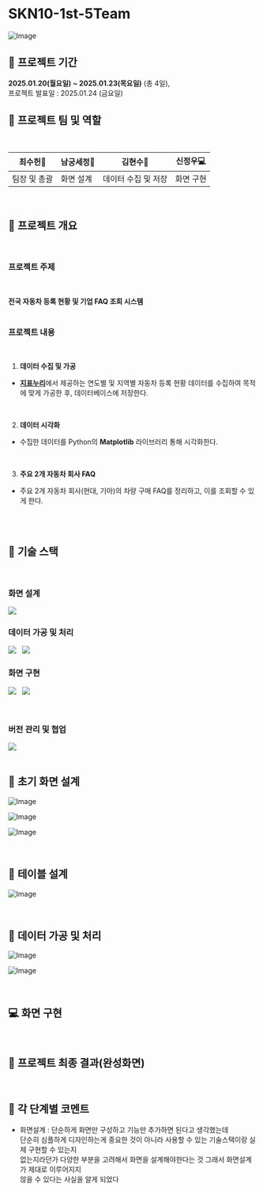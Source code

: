 # SKN10-1st-5Team
![Image](https://github.com/user-attachments/assets/51c829fe-ac31-471b-aa5d-092e4ad45a12)
## 📅 프로젝트 기간
**2025.01.20(월요일) ~ 2025.01.23(목요일)** (총 4일), <br/>
프로젝트 발표일 : 2025.01.24 (금요일)
<br/>

## 🌟 프로젝트 팀 및 역할
<br/>


| 최수헌🧐 | 남궁세정📝 | 김현수📄 | 신정우💻 |
| --- | --- | --- | --- |
| 팀장 및 총괄 | 화면 설계 | 데이터 수집 및 저장 | 화면 구현 |





<br/>




## 📌 프로젝트 개요
<br/>

### 프로젝트 주제
<br/>

**전국 자동차 등록 현황 및 기업 FAQ 조회 시스템**
<br/>
<br/>

### 프로젝트 내용
<br/>

 1. **데이터 수집 및 가공**<br/>
- <b>[지표누리](https://www.index.go.kr/unity/potal/main/EachDtlPageDetail.do?idx_cd=1257)</b>에서 제공하는 연도별 및 지역별 자동차 등록 현황 데이터를 수집하여 목적에 맞게 가공한 후, 데이터베이스에 저장한다.
<br/>

2. **데이터 시각화**<br/>
- 수집한 데이터를 Python의 **Matplotlib** 라이브러리 통해 시각화한다.
<br/>

3. **주요 2개 자동차 회사 FAQ**<br/>
- 주요 2개 자동차 회사(현대, 기아)의 차량 구매 FAQ를 정리하고, 이를 조회할 수 있게 한다.
<br/>
<br/>


## 📌 기술 스택
<br/>

### 화면 설계
![](https://img.shields.io/badge/Figma-F24E1E?style=for-the-badge&logo=figma&logoColor=white)
<br/>

### 데이터 가공 및 처리
![](https://img.shields.io/badge/MySQL-4479A1?style=for-the-badge&logo=mysql&logoColor=white) &nbsp; ![](https://img.shields.io/badge/python-3670A0?style=for-the-badge&logo=python&logoColor=white)
<br/>

### 화면 구현
![](https://img.shields.io/badge/python-3670A0?style=for-the-badge&logo=python&logoColor=white) &nbsp; ![](https://img.shields.io/badge/streamlit-FF0000?style=for-the-badge&logo=streamlit&logoColor=white)

<br/>

### 버전 관리 및 협업
![](https://img.shields.io/badge/github-000000?style=for-the-badge&logo=github&logoColor=white)
<br/>
<br/>
## 📝 초기 화면 설계

![Image](https://github.com/user-attachments/assets/b7f53159-15b7-4fae-8b17-157a6513b0d5) <br/>

![Image](https://github.com/user-attachments/assets/fc19f4c3-a887-491b-ad4d-91170dcafbd8) <br/>

![Image](https://github.com/user-attachments/assets/090004dc-b628-4c92-8619-1b8809f3e8de) <br/>

<br/>


## 🔗 테이블 설계

![Image](https://github.com/user-attachments/assets/55657ead-ca75-4ae0-b137-08cb36d9ef3c)

<br/>

## 📄 데이터 가공 및 처리
![Image](https://github.com/user-attachments/assets/cbfff01f-e92d-4f14-9cd2-9520814b1f80)

![Image](https://github.com/user-attachments/assets/ce10b9ce-5798-48b5-9b47-4a16e58169c0)

<br/>

## 💻 화면 구현



<br/>

## 📌 프로젝트 최종 결과(완성화면)





<br/>

 ## 🔎 각 단계별 코멘트
- 화면설계 : 단순하게 화면만 구성하고 기능만 추가하면 된다고 생각했는데 <br/>
단순히 심플하게 디자인하는게 중요한 것이 아니라 사용할 수 있는 기술스택이랑 실제 구현할 수 있는지<br/>
없는지라던가 다양한 부분을 고려해서 화면을 설계해야한다는 것 그래서 화면설계가 제대로 이루어지지<br/>
않을 수 있다는 사실을 알게 되었다
</br>

